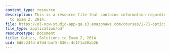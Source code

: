 ```yaml
---
content_type: resource
description: This is a resource file that contains information regarding optics solutions
  to exam 2, 2014.
file: https://ol-ocw-studio-app-qa.s3.amazonaws.com/courses/2-71-optics-spring-2014/6d6c24fdd7ddbaf5636c4c1f1a30ab2b_MIT2_71S14_s14_quiz2_sols.pdf
file_type: application/pdf
resourcetype: Document
title: Optics, Solutions to Exam 2, 2014
uid: 6d6c24fd-d7dd-baf5-636c-4c1f1a30ab2b
---
```

